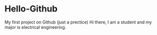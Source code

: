 # Hello-Github
My first project on Github (just a prectice)
Hi there, I am a student and my major is electrical engineering.
